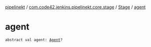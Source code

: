 [pipelinekt](../../index.md) / [com.code42.jenkins.pipelinekt.core.stage](../index.md) / [Stage](index.md) / [agent](./agent.md)

# agent

`abstract val agent: `[`Agent`](../../com.code42.jenkins.pipelinekt.core/-agent.md)`?`